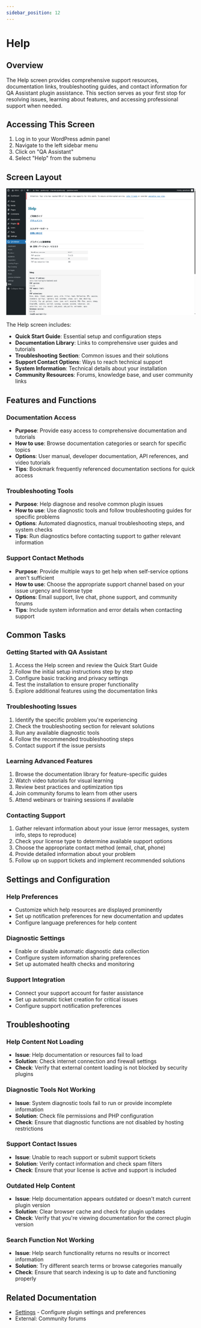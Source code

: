 ```yaml
---
sidebar_position: 12
---
```


# Help

## Overview
The Help screen provides comprehensive support resources, documentation links, troubleshooting guides, and contact information for QA Assistant plugin assistance. This section serves as your first stop for resolving issues, learning about features, and accessing professional support when needed.

## Accessing This Screen
1. Log in to your WordPress admin panel
2. Navigate to the left sidebar menu
3. Click on "QA Assistant"
4. Select "Help" from the submenu

## Screen Layout
![Help Overview](./images/screen-help-overview.png)

The Help screen includes:
- **Quick Start Guide**: Essential setup and configuration steps
- **Documentation Library**: Links to comprehensive user guides and tutorials
- **Troubleshooting Section**: Common issues and their solutions
- **Support Contact Options**: Ways to reach technical support
- **System Information**: Technical details about your installation
- **Community Resources**: Forums, knowledge base, and user community links

## Features and Functions

### Documentation Access
- **Purpose**: Provide easy access to comprehensive documentation and tutorials
- **How to use**: Browse documentation categories or search for specific topics
- **Options**: User manual, developer documentation, API references, and video tutorials
- **Tips**: Bookmark frequently referenced documentation sections for quick access

### Troubleshooting Tools
- **Purpose**: Help diagnose and resolve common plugin issues
- **How to use**: Use diagnostic tools and follow troubleshooting guides for specific problems
- **Options**: Automated diagnostics, manual troubleshooting steps, and system checks
- **Tips**: Run diagnostics before contacting support to gather relevant information

### Support Contact Methods
- **Purpose**: Provide multiple ways to get help when self-service options aren't sufficient
- **How to use**: Choose the appropriate support channel based on your issue urgency and license type
- **Options**: Email support, live chat, phone support, and community forums
- **Tips**: Include system information and error details when contacting support

## Common Tasks

### Getting Started with QA Assistant
1. Access the Help screen and review the Quick Start Guide
2. Follow the initial setup instructions step by step
3. Configure basic tracking and privacy settings
4. Test the installation to ensure proper functionality
5. Explore additional features using the documentation links

### Troubleshooting Issues
1. Identify the specific problem you're experiencing
2. Check the troubleshooting section for relevant solutions
3. Run any available diagnostic tools
4. Follow the recommended troubleshooting steps
5. Contact support if the issue persists

### Learning Advanced Features
1. Browse the documentation library for feature-specific guides
2. Watch video tutorials for visual learning
3. Review best practices and optimization tips
4. Join community forums to learn from other users
5. Attend webinars or training sessions if available

### Contacting Support
1. Gather relevant information about your issue (error messages, system info, steps to reproduce)
2. Check your license type to determine available support options
3. Choose the appropriate contact method (email, chat, phone)
4. Provide detailed information about your problem
5. Follow up on support tickets and implement recommended solutions

## Settings and Configuration

### Help Preferences
- Customize which help resources are displayed prominently
- Set up notification preferences for new documentation and updates
- Configure language preferences for help content

### Diagnostic Settings
- Enable or disable automatic diagnostic data collection
- Configure system information sharing preferences
- Set up automated health checks and monitoring

### Support Integration
- Connect your support account for faster assistance
- Set up automatic ticket creation for critical issues
- Configure support notification preferences

## Troubleshooting

### Help Content Not Loading
- **Issue**: Help documentation or resources fail to load
- **Solution**: Check internet connection and firewall settings
- **Check**: Verify that external content loading is not blocked by security plugins

### Diagnostic Tools Not Working
- **Issue**: System diagnostic tools fail to run or provide incomplete information
- **Solution**: Check file permissions and PHP configuration
- **Check**: Ensure that diagnostic functions are not disabled by hosting restrictions

### Support Contact Issues
- **Issue**: Unable to reach support or submit support tickets
- **Solution**: Verify contact information and check spam filters
- **Check**: Ensure that your license is active and support is included

### Outdated Help Content
- **Issue**: Help documentation appears outdated or doesn't match current plugin version
- **Solution**: Clear browser cache and check for plugin updates
- **Check**: Verify that you're viewing documentation for the correct plugin version

### Search Function Not Working
- **Issue**: Help search functionality returns no results or incorrect information
- **Solution**: Try different search terms or browse categories manually
- **Check**: Ensure that search indexing is up to date and functioning properly

## Related Documentation
- [Settings](/docs/user-manual/screens-and-operations/settings) - Configure plugin settings and preferences
- External: Community forums

